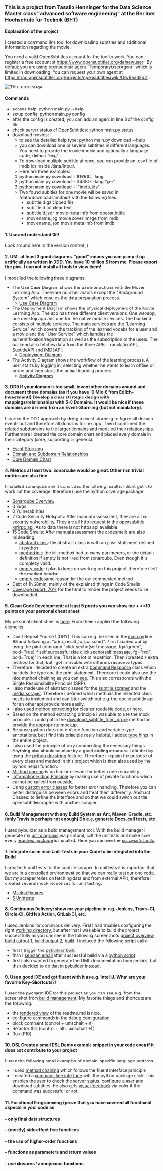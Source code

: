 ### This is a project from Tassilo Henninger for the Data Science Master class "advanced software engineering" at the Berliner Hochschule für Technik (BHT) ###

#### Explanation of the project ####
I created a command line tool for downloading subtitles and additional information regarding the movie.

You need a valid OpenSubtitles account for the tool to work.
You can register a free account at https://www.opensubtitles.org/de/newuser .
By default you are using opensubtitle agent "TemporaryUserAgent" which is limited in downloading. 
You can request your own agent at https://trac.opensubtitles.org/projects/opensubtitles/wiki/DevReadFirst .

![This is an image](docs/tutorial/response_message.png)

#### Commands ####
- access help: python main.py --help
- setup config: python main.py config
- after the config is created, you can add an agent in line 3 of the config file
- check server status of OpenSubtitles: python main.py status
- download movies:
    - to see the detailed help type: python main.py download --help
    - you can download one or several subtitles in different languages. You need to provide the movie imdbid and optionally a language code, default "eng".
    - To download multiple subtitle at once, you can provide an .csv file of imdb ids inside /data/input/.
    - Here are three examples:
     1. python main.py download -i 816692 -lang
     2. python main.py download -i 343818 -lang "ger"
     3. python main.py download -li "imdb_ids"
    - Two found subitles for one movie will be saved in /data/downloads/imdbid/ with the following files.
        - subtitleid.gz zipped file
        - subtitleid.txt clear text
        - subtitleid.json movie meta info from opensubtitle
        - moviename.jpg movie cover image from imdb
        - moviename.json movie meta info from imdb

 
#### 1. Use and understand **Git!** ####
Look around here in the version control ;)
#### 2. **UML** at least **3** good diagrams. "good" means you can pump it up artificially as written in DDD. You have 10 million $ from me! Please export the pics. I can not install all tools to view them! ####
I modelled the following three diagrams:
- The Use Case Diagram shows the use interactions with the Movie Learning App. There are no other actors except the "Background System" which ensures the data preparation process. 
  - [Use Case Diagram](docs/uml/use_case_diagram.svg)
- The Deployment Diagram shows the physical deployment of the Movie Learning App. The app has three different client versions. One webapp, one desktop app and one for the native mobile devices. The backend consists of multiple services. The main services are the "Learning Service" which covers the tracking of the learned vocabs for a user and a movie and the "User Service" which handles the authentifikation/registration as well as the subscription of the users. The backend also fetches data from the three APIs: TranslationAPI, SubtitleAPI and IMDBAPI.
  - [Deployment Diagram](docs/uml/deployment_diagram.svg)
- The Activity Diagram shows the workflow of the learning process. A user starts by logging in, selecting whether he wants to learn offline or online and then starts the actual learning process. 
  - [Activity Diagram](docs/uml/activity_diagram.svg)

#### 3. **DDD** If your domain is too small, invent other domains around and document these domains (as if you have 10 Mio € from Edlich-Investment!) Develop a clear strategic design with mappings/relationships with 5-0 Domains. It would be nice if these domains are derived from an Event-Storming (but not mandatory). ####
I started the DDD approach by doing a event storming to figure all domain events out and therefore all domains for my app. Then I combined the related subdomains to the larger domains and modeled their relationships. Furthermore I created the core domain chart and placed every domain in their category (core, supporting or generic).
- [Event Storming](docs/ddd/event_storming_domains.pdf)
- [Domain and Subdomain Relationships](docs/ddd/domains_and_sub_domains_core_domain_chart.pdf)
- [Core Domain Chart](docs/ddd/domains_and_sub_domains_core_domain_chart.pdf)
#### 4. **Metrics** at least two. Sonarcube would be great. Other non trivial metrics are also fine. ####
I installed sonarqube and it concluded the follwing results. I didnt get it to work out the coverage, therefore i use the python coverage package:
- [Sonarqube Overview](docs/metrics/sonarqube.PNG)
- 0 Bugs 
- 0 Vulnerabilities
- 7 Code Security Hotspots: After manual assessment, they are all no security vulnerability. They are all http request to the opensubtitle [xmlrpc api](docs/metrics/code_smell_example6.PNG). As to date there is not https api available.
- 15 Code Smells: After manual assessment the codesmells are also misleading: 
    - [abstract class](docs/metrics/code_smell_example.PNG): the abstract class is with an pass statement defined in python
    - [method init](docs/metrics/code_smell_example2.PNG): the init method had to many parameters, or the default definition if empty is not liked from sonarqube. Even        though it is completly vaild.
    - [empty code](docs/metrics/code_smell_example3.PNG): i plan to keep on working on this project, therefore i left the method header 
    - [empty code](docs/metrics/code_smell_example5.PNG)same reason for the out commented method 
- Debt of 1h 28min, mainly of the explained things in Code Smells
- [Coverage report: 76%](docs/metrics/htmlcov/index.html) for the html to render the project needs to be downloaded.

#### 5. **Clean Code Development:** at least **5** points you can show me + >>10 points on your **personal cheat sheet** ####
My personal cheat sheet is [here](docs/cleanCode/clean_code_cheat%20sheet.pdf). From there i applied the following elements:
- Don´t Repeat Yourself (DRY). This can e.g. be seen in the [main.py](src/main/python/main.py#L98) line 98 and following at "print_result_to_console()". First i started out by using the print command "click.secho(self.message, fg="green", bold=True) if self.successful else click.secho(self.message, fg="red", bold=True)" in each line. That is a lot of repetition. Then i created a extra method for that, but i got in trouble with different response types.
- Therefore i decided to create an extra [Command Response](src/main/python/utils/command_response.py) class which handels the type and the print statement. Therefore i could also use the nice method chaining as you can [see](src/main/python/main.py#L98). This also corresponds with the Single Responsibility Principle (SRP). 
- I also made use of abstract classes for the [subtitle scraper](abstractClasses/subtitleScraper.py) and the [media scraper](abstractClasses/mediaMetaScraper.py). Therefore i defined which methods the inherited class needs to implement and can later switch out e.g. the opendsubtitle api for an other api provide more easily.
- I also used [method extracting](src/main/python/subtitle_crawler/openSubtitleCrawler.py#L83) for cleaner readable code, or [here](src/main/python/subtitle_crawler/openSubtitleCrawler.py#L141).
- Based on the method extracting principle i was able to use the mock principle. I could patch the [download_subtitle_from_proxy](src/unittest/python/download_subtitles_tests.py#L17) method an provide the appropriate [mockup](src/unittest/python/fixtures.py#L9).
- Because python does not enforce function and variable type annotations, but i find this principle really helpful, i added [type hints](src/main/python/media_crawler/imdbCrawler.py#L30) in the entire project.
- I also used the principle of only commenting the necessary things. Anything else should be clear by a good coding structure. I did that by using the [python docstring](src/main/python/subtitle_crawler/openSubtitleCrawler.py#L15) feature. Therefore i explain the purpose of every class and method in this project which is then also used by the python help() function. 
- [Method naming](src/main/python/subtitle_crawler/openSubtitleCrawler.py#L118) is particular relevant for better code readability.  
- [Information Hiding Principle](src/main/python/subtitle_crawler/openSubtitleCrawler.py#L83) by making use of private functions which cannot be called from outside.
- Using [custom error classes](src/main/python/error_classes/open_subtitle_errors.py) for better error handling. Therefore you can better distinguish between errors and treat them differently.
Abstract Classes: to define the interface and so that we could switch out the opensubtitlescrapter with another scraper
#### 6. **Build Management** with any Build System as Ant, Maven, Gradle, etc. (only Travis is perhaps not enough) Do e.g. generate Docs, call tests, etc. ####
I used pybuilder as a build management tool. With the build manager i generate my [uml diagrams](build.py#53) via plantuml, call the unittests and make sure every [required package](build.py#38) is installed.
Here you can see the [successful build](docs/buildManager/pybuilder.PNG).
#### 7. Integrate some nice **Unit-Tests** in your Code to be integrated into the Build ####
I created 5 unit tests for the subtitle scraper. In unittests it is important that we are in a controlled environment so that we can really test our one code.
But my scraper relies on fetching data and from external APIs, therefore i created several mock responses for unit testing. 
- [Mocks/Fixtures](src/unittest/python/fixtures.py)
- [5 Unittests](src/unittest/python/download_subtitles_tests.py)
#### 8. **Continuous Delivery:** show me your pipeline in e.g. Jenkins, Travis-CI, Circle-CI, GitHub Action, GitLab CI, etc. ####
I used Jenkins for coninuous delivery. First I had troubles configuring the right [working directory](docs/jenkins/Jenkins_5.JPG), but after that i was able to build the project successfully as you can see in the following screenshots [project overview](docs/jenkins/Jenkins_1.JPG), [build output 1](docs/jenkins/Jenkins_2.JPG), [build output 2](docs/jenkins/Jenkins_3.JPG), [build](docs/jenkins/Jenkins_4.JPG).
I included the following script calls:
  - first I trigger the [pybuilder build](docs/jenkins/Jenkins_6.JPG)
  - than I [send an email](docs/jenkins/Jenkins_7.JPG) after successful build via a [python script](send_mail.py)
  - first i also wanted to generate the UML documentation from jenkins, but than decided to do that in pybuilder instead.
#### 9. Use a good **IDE** and get fluent with it as e.g. IntelliJ. What are your favorite **Key-Shortcuts**?! ####
I used the pycharm IDE for this project as you can see e.g. from the screenshot from [build management](docs/buildManager/pybuilder.PNG).
My favorite things and shortcuts are the following:
  - the [rendered view](docs/pycharm/readme_rendering.png) of the readme.md is nice.
  - configure commands in the [debug configuration](docs/pycharm/debug_configuration.png)
  - block comment (control + umschalt + #)
  - Refactor this (control + alt+ umschalt +T)
  - Run (F10)
#### 10. **DSL** Create a small DSL Demo example snippet in your code even if it does not contribute to your project ####
I used the following small examples of domain-specific language patterns.
  - I used [method chaining](src/main/python/main.py#L98) which follows the fluent interface principle
  - I created a [command line interface](docs/tutorial/CLI.png) with the python package click. This enables the user to check the server status, configure a user and download subtitles.
    He also gets [visual feedback](docs/tutorial/response_message.png) via color if the command was successful or not. 
#### 11. **Functional Programming** (prove that you have covered all functional aspects in your code as ####
####  - only final data structures ####
####  - (mostly) side effect free functions ####
####  - the use of higher-order functions ####
####  - functions as parameters and return values ####
####  - use closures / anonymous functions ####
